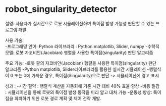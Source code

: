 # robot_singularity_detector

설명: 사용자가 실시간으로 로봇 시뮬레이션하며 특이점 발생 가능성 판단할 수 있는 프로그램 개발

사용 기술:  
-프로그래밍 언어: Python
    라이브러리 : Python matplotlib, Slider, numpy
-수학적 모델: 로봇 자코비안(Jacobian) 행렬을 사용한 특이점(singularity) 판단 알고리즘

주요 기능:
-로봇 팔의 자코비안(Jacobian) 행렬을 사용한 특이점(singularity) 판단 알고리즘
-Python matplotlib, Slider라이브러리를 활용한 실시간 시뮬레이션
-행렬식이 0 또는 0에 가까운 경우, 특이점(Singularity)으로 판단 -> 시뮬레이션에 경고 표시

성과 :
-시간 절약 : 행렬식 계산을 자동화해 기존 시간 대비 40% 효율 향상
-비용 절감 : 시뮬레이션을 통해 로봇의 특이점 발생 동작을 미리 알고 대처 가능
-운동성 향상: 특이점을 회피하기 위한 로봇 경로 계획 및 제어 전략 개발.
